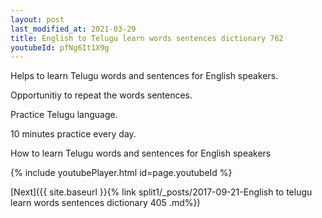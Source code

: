 ```yaml
---
layout: post
last_modified_at: 2021-03-29
title: English to Telugu learn words sentences dictionary 762 
youtubeId: pfNg6It1X9g
---
```

 
 
Helps to learn Telugu words and sentences for English speakers.

Opportunitiy to repeat the words sentences. 

Practice Telugu language. 
 
10 minutes practice every day. 
 
How to learn Telugu words and sentences for English speakers 
 
{% include youtubePlayer.html id=page.youtubeId %}
 
 
[Next]({{ site.baseurl }}{% link  split1/_posts/2017-09-21-English to telugu learn words sentences dictionary 405 .md%})
 
